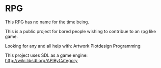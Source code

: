 # RPG

This RPG has no name for the time being.

This is a public project for bored people wishing to contribue to an rpg
like game.

Looking for any and all help with:
Artwork
Plotdesign
Programming

This project uses SDL as a game engine:
http://wiki.libsdl.org/APIByCategory
